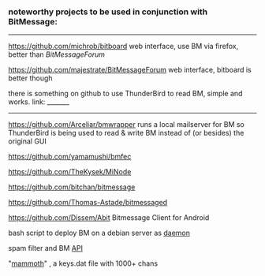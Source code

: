 ### noteworthy projects to be used in conjunction with BitMessage:
***
https://github.com/michrob/bitboard web interface, use BM via firefox, better than _BitMessageForum_

https://github.com/majestrate/BitMessageForum web interface, bitboard is better though

there is something on github to use ThunderBird to read BM, simple and works. link: _______

***

https://github.com/Arceliar/bmwrapper   runs a local mailserver for BM so ThunderBird is being used to read & write BM instead of (or besides) the original GUI

https://github.com/yamamushi/bmfec

https://github.com/TheKysek/MiNode

https://github.com/bitchan/bitmessage

https://github.com/Thomas-Astade/bitmessaged

https://github.com/Dissem/Abit
Bitmessage Client for Android

bash script to deploy BM on a debian server as [daemon](https://github.com/r51n/auto-bitmessage) 

spam filter and BM [API](https://github.com/torifier/PyBitmessage/tree/master/bitmessage-API/spamfilter)

"[mammoth](https://gist.github.com/anonymous/925445ea97d7bc8622d0b706469adc42)" , a keys.dat file with 1000+ chans


